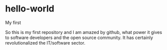 # hello-world
My first 

So this is my first repository and I am amazed by github, what power it gives to software developers and the open source community. It has certainly revolutionalized the IT/software sector.
